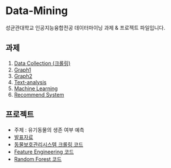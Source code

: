 # Data-Mining
성균관대학교 인공지능융합전공 데이터마이닝 과제 & 프로젝트 파일입니다.

## 과제
1. [Data Collection (크롤링)](https://github.com/better62/Data-Mining/tree/Assignment)
2. [Graph1](https://github.com/better62/Data-Mining/blob/Assignment/Lab_Graph1_2019311492_%EC%9D%B4%EB%82%98%EC%9D%80.ipynb)
3. [Graph2](https://github.com/better62/Data-Mining/blob/Assignment/Lab_Graph2_2019311492_%EC%9D%B4%EB%82%98%EC%9D%80.ipynb)
4. [Text-analysis](https://github.com/better62/Data-Mining/blob/Assignment/Text%20Analysis_%EC%9D%B4%EB%82%98%EC%9D%80_2019311492.ipynb)
5. [Machine Learning](https://github.com/better62/Data-Mining/blob/Assignment/Machine%20Learning_2019311492_%EC%9D%B4%EB%82%98%EC%9D%80.ipynb)
6. [Recommend System](https://github.com/better62/Data-Mining/blob/Assignment/Recommend%20System_209311492_%EC%9D%B4%EB%82%98%EC%9D%80.ipynb)


## 프로젝트
- 주제 : 유기동물의 생존 여부 예측
- [발표자료](https://github.com/better62/Data-Mining/blob/Project/%EB%8D%B0%EC%9D%B4%ED%84%B0%EB%A7%88%EC%9D%B4%EB%8B%9D_%EB%B0%9C%ED%91%9C%EC%9E%90%EB%A3%8C.pdf)
- [동물보호관리시스템 크롤링 코드](https://github.com/better62/Data-Mining/blob/Project/%EB%8F%99%EB%AC%BC%EB%B3%B4%ED%98%B8%EA%B4%80%EB%A6%AC%EC%8B%9C%EC%8A%A4%ED%85%9C%20%ED%81%AC%EB%A1%A4%EB%A7%81.ipynb)
- [Feature Engineering 코드](https://github.com/better62/Data-Mining/blob/Project/feature_engineering.ipynb)
- [Random Forest 코드](https://github.com/better62/Data-Mining/blob/Project/Random%20Forest.ipynb)
